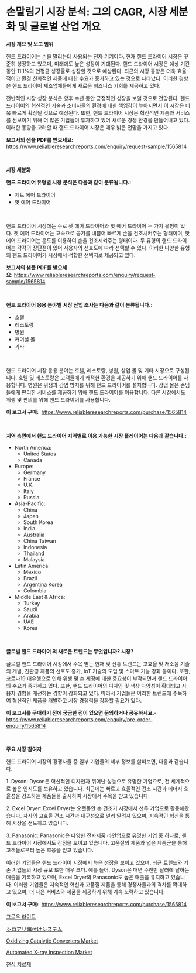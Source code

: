 <p><h1>손말림기 시장 분석: 그의 CAGR, 시장 세분화 및 글로벌 산업 개요</h1></p><p><strong>시장 개요 및 보고 범위</strong></p>
<p><p>핸드 드라이어는 손을 말리는데 사용되는 전자 기기이다. 현재 핸드 드라이어 시장은 꾸준히 성장하고 있으며, 미래에도 높은 성장이 기대된다. 핸드 드라이어 시장은 예상 기간 동안 11.1%의 연평균 성장률로 성장할 것으로 예상된다. 최근의 시장 동향은 더욱 효율적이고 환경 친화적인 제품에 대한 수요가 증가하고 있는 것으로 나타났다. 이러한 경향은 핸드 드라이어 제조업체들에게 새로운 비즈니스 기회를 제공하고 있다.</p><p>전반적인 시장 성장 분석은 향후 수년 동안 긍정적인 성장을 보일 것으로 전망된다. 핸드 드라이어의 혁신적인 기술과 소비자들의 환경에 대한 책임감이 높아지면서 이 시장은 더욱 빠르게 확장될 것으로 예상된다. 또한, 핸드 드라이어 시장은 혁신적인 제품과 서비스를 선보이기 위해 더 많은 기업들이 투자하고 있어 새로운 경쟁 환경을 만들어내고 있다. 이러한 동향을 고려할 때 핸드 드라이어 시장은 매우 밝은 전망을 가지고 있다.</p></p>
<p><strong>보고서의 샘플 PDF를 받으세요:</strong> <a href="https://www.reliableresearchreports.com/enquiry/request-sample/1565814">https://www.reliableresearchreports.com/enquiry/request-sample/1565814</a></p>
<p>&nbsp;</p>
<p><strong>시장 세분화</strong></p>
<p><strong>핸드 드라이어 유형별 시장 분석은 다음과 같이 분류됩니다.:</strong></p>
<p><ul><li>제트 에어 드라이어</li><li>핫 에어 드라이어</li></ul></p>
<p>&nbsp;</p>
<p><p>핸드 드라이어 시장에는 주로 젯 에어 드라이어와 핫 에어 드라이어 두 가지 유형이 있다. 젯 에어 드라이어는 고속으로 공기를 내뿜어 빠르게 손을 건조시켜주는 형태이며, 핫 에어 드라이어는 온도를 이용하여 손을 건조시켜주는 형태이다. 두 유형의 핸드 드라이어는 각각의 장단점이 있어 사용자의 선호도에 따라 선택할 수 있다. 이러한 다양한 유형의 핸드 드라이어가 시장에서 적합한 선택지로 제공되고 있다.</p></p>
<p><strong>보고서의 샘플 PDF를 받으세요:</strong>&nbsp;<a href="https://www.reliableresearchreports.com/enquiry/request-sample/1565814">https://www.reliableresearchreports.com/enquiry/request-sample/1565814</a></p>
<p>&nbsp;</p>
<p><strong> 핸드 드라이어 응용 분야별 시장 산업 조사는 다음과 같이 분류됩니다.:</strong></p>
<p><ul><li>호텔</li><li>레스토랑</li><li>병원</li><li>커머셜 몰</li><li>기타</li></ul></p>
<p>&nbsp;</p>
<p><p>핸드 드라이어 시장 응용 분야는 호텔, 레스토랑, 병원, 상업 몰 및 기타 시장으로 구성됩니다. 호텔 및 레스토랑은 고객들에게 쾌적한 환경을 제공하기 위해 핸드 드라이어를 사용합니다. 병원은 위생과 감염 방지를 위해 핸드 드라이어를 설치합니다. 상업 몰은 손님들에게 편리한 서비스를 제공하기 위해 핸드 드라이어를 이용합니다. 다른 시장에서도 위생 및 편의를 위해 핸드 드라이어를 사용합니다.</p></p>
<p><strong>이 보고서 구매:</strong>&nbsp; <a href="https://www.reliableresearchreports.com/purchase/1565814">https://www.reliableresearchreports.com/purchase/1565814</a></p>
<p>&nbsp;</p>
<p><strong>지역 측면에서 핸드 드라이어 지역별로 이용 가능한 시장 플레이어는 다음과 같습니다.:</strong></p>
<p><ul>
    <li>
        North America:
        <ul>
            <li>United States</li>
            <li>Canada</li>
        </ul>
    </li>
    <li>
        Europe:
        <ul>
            <li>Germany</li>
            <li>France</li>
            <li>U.K.</li>
            <li>Italy</li>
            <li>Russia</li>
        </ul>
    </li>
    <li>
        Asia-Pacific:
        <ul>
            <li>China</li>
            <li>Japan</li>
            <li>South Korea</li>
            <li>India</li>
            <li>Australia</li>
            <li>China Taiwan</li>
            <li>Indonesia</li>
            <li>Thailand</li>
            <li>Malaysia</li>
        </ul>
    </li>
    <li>
        Latin America:
        <ul>
            <li>Mexico</li>
            <li>Brazil</li>
            <li>Argentina Korea</li>
            <li>Colombia</li>
        </ul>
    </li>
    <li>
        Middle East & Africa:
        <ul>
            <li>Turkey</li>
            <li>Saudi</li>
            <li>Arabia</li>
            <li>UAE</li>
            <li>Korea</li>
        </ul>
    </li>
    </ul></p>
<p>&nbsp;</p>
<p><strong>글로벌 핸드 드라이어 의 새로운 트렌드는 무엇입니까? 시장?</strong></p>
<p><p>글로벌 핸드 드라이어 시장에서 주목 받는 현재 및 신흥 트렌드는 고효율 및 저소음 기술의 개발, 친환경 제품의 선호도 증가, IoT 기술의 도입 및 스마트 기능 강화 등이다. 또한, 코로나19 대유행으로 인해 위생 및 손 세정에 대한 중요성이 부각되면서 핸드 드라이어의 수요가 증가하고 있다. 또한, 핸드 드라이어의 디자인 및 색상 다양성이 확대되고 사용자 경험을 개선하는 경향이 강화되고 있다. 따라서 기업들은 이러한 트렌드에 주목하여 혁신적인 제품을 개발하고 시장 경쟁력을 강화할 필요가 있다.</p></p>
<p><strong>이 보고서를 구매하기 전에 궁금한 점이 있으면 문의하거나 공유하세요.</strong>- <a href="https://www.reliableresearchreports.com/enquiry/pre-order-enquiry/1565814">https://www.reliableresearchreports.com/enquiry/pre-order-enquiry/1565814</a></p>
<p>&nbsp;</p>
<p><strong>주요 시장 참여자</strong></p>
<p><p>핸드 드라이어 시장의 경쟁사들 중 일부 기업들의 세부 정보를 살펴보면, 다음과 같습니다.</p><p>1. Dyson: Dyson은 혁신적인 디자인과 뛰어난 성능으로 유명한 기업으로, 전 세계적으로 높은 인지도를 보유하고 있습니다. 최근에는 빠르고 효율적인 건조 시간과 에너지 효율성을 강조하는 제품들을 출시하여 시장에서 주목을 받고 있습니다.</p><p>2. Excel Dryer: Excel Dryer는 오랫동안 손 건조기 시장에서 선두 기업으로 활동해왔습니다. 자사의 고효율 건조 시간과 내구성으로 널리 알려져 있으며, 지속적인 혁신을 통해 시장을 선도하고 있습니다.</p><p>3. Panasonic: Panasonic은 다양한 전자제품 라인업으로 유명한 기업 중 하나로, 핸드 드라이어 시장에서도 강점을 보이고 있습니다. 고품질의 제품과 넓은 제품군을 통해 고객들로부터 높은 호응을 얻고 있습니다.</p><p>이러한 기업들은 핸드 드라이어 시장에서 높은 성장을 보이고 있으며, 최근 트렌드와 기존 기업들의 시장 규모 또한 매우 크다. 예를 들어, Dyson은 매년 수천만 달러에 달하는 매출을 기록하고 있으며, Excel Dryer와 Panasonic도 높은 매출을 유지하고 있습니다. 이러한 기업들은 지속적인 혁신과 고품질 제품을 통해 경쟁사들과의 격차를 확대하고 있으며, 더 나은 서비스와 제품을 제공하기 위해 계속 노력하고 있습니다.</p></p>
<p><strong>이 보고서 구매:</strong>&nbsp;&nbsp;<a href="https://www.reliableresearchreports.com/purchase/1565814">https://www.reliableresearchreports.com/purchase/1565814</a></p>
<p><p><a href="https://github.com/ZacharyScthmitt4465/Market-Research-Report-List-1/blob/main/73196255600.md">그로우 라이트</a></p><p><a href="https://medium.com/@ismaelblick2023/2024%E5%B9%B4%E3%81%8B%E3%82%892031%E5%B9%B4%E3%81%BE%E3%81%A7%E3%81%AE%E6%9C%9F%E9%96%93%E3%81%AB%E4%BA%88%E6%B8%AC%E3%81%95%E3%82%8C%E3%82%8B%E3%82%B7%E3%83%AD%E3%82%A2%E3%83%AA%E9%A7%86%E9%99%A4%E3%82%B7%E3%82%B9%E3%83%86%E3%83%A0%E5%B8%82%E5%A0%B4%E3%81%AE%E5%88%86%E6%9E%90%E3%81%A8%E8%A6%8F%E6%A8%A1-5844f943b2d4">シロアリ餌付けシステム</a></p><p><a href="https://full-wildebeest-80b.notion.site/Oxidizing-Catalytic-Converters-Market-Size-Market-Trends-and-Growth-Outlook-forecasted-for-period--aeacb7e8b8b44e6c85f9d4d745c35b4e">Oxidizing Catalytic Converters Market</a></p><p><a href="https://issuu.com/reportprime-2/docs/automated-x-ray-inspection-market-size-2030.pptx">Automated X-ray Inspection Market</a></p><p><a href="https://medium.com/@deangaylotyrd8909867/%ED%92%80%EC%96%B4%EB%B3%B4%EB%A9%B4%EC%B2%9C%EC%8B%9D%EC%95%BD-%EC%8B%9C%EC%9E%A5-%EB%B6%84%EC%84%9D-%EA%B8%80%EB%A1%9C%EB%B2%8C-%EC%82%B0%EC%97%85-%EC%A0%84%EB%A7%9D-%EB%B0%8F-%EC%98%88%EC%B8%A1-2024%EB%85%84%EB%B6%80%ED%84%B0-2031%EB%85%84-59b33d082ad7">천식 치료제</a></p></p>
